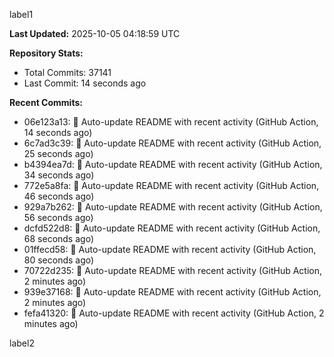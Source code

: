 
label1 
<!-- ACTIVITY_START -->
**Last Updated:** 2025-10-05 04:18:59 UTC

**Repository Stats:**
- Total Commits: 37141
- Last Commit: 14 seconds ago

**Recent Commits:**
- 06e123a13: 🤖 Auto-update README with recent activity (GitHub Action, 14 seconds ago)
- 6c7ad3c39: 🤖 Auto-update README with recent activity (GitHub Action, 25 seconds ago)
- b4394ea7d: 🤖 Auto-update README with recent activity (GitHub Action, 34 seconds ago)
- 772e5a8fa: 🤖 Auto-update README with recent activity (GitHub Action, 46 seconds ago)
- 929a7b262: 🤖 Auto-update README with recent activity (GitHub Action, 56 seconds ago)
- dcfd522d8: 🤖 Auto-update README with recent activity (GitHub Action, 68 seconds ago)
- 01ffecd58: 🤖 Auto-update README with recent activity (GitHub Action, 80 seconds ago)
- 70722d235: 🤖 Auto-update README with recent activity (GitHub Action, 2 minutes ago)
- 939e37168: 🤖 Auto-update README with recent activity (GitHub Action, 2 minutes ago)
- fefa41320: 🤖 Auto-update README with recent activity (GitHub Action, 2 minutes ago)
<!-- ACTIVITY_END -->

label2
